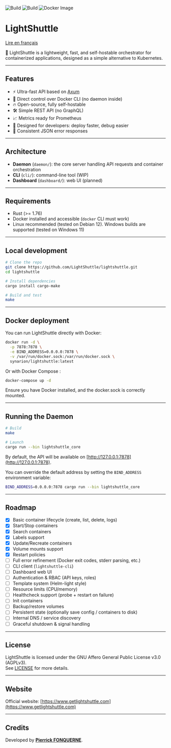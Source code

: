 ![Build](https://github.com/LightShuttle/lightshuttle/actions/workflows/ci.yml/badge.svg)
![Build](https://github.com/LightShuttle/lightshuttle/actions/workflows/docker-publish.yml/badge.svg)
![Docker Image](https://img.shields.io/docker/pulls/synarion/lightshuttle?style=flat-square)

# LightShuttle

[Lire en français](README.fr.md)

🚀 LightShuttle is a lightweight, fast, and self-hostable orchestrator for containerized applications, designed as a simple alternative to Kubernetes.

---

## Features

- ⚡ Ultra-fast API based on [Axum](https://github.com/tokio-rs/axum)
- 🐳 Direct control over Docker CLI (no daemon inside)
- 🔥 Open-source, fully self-hostable
- 🛠 Simple REST API (no GraphQL)
- 📈 Metrics ready for Prometheus
- 🧹 Designed for developers: deploy faster, debug easier
- 📜 Consistent JSON error responses

---

## Architecture

- **Daemon** (`daemon/`): the core server handling API requests and container orchestration
- **CLI** (`cli/`): command-line tool (WIP)
- **Dashboard** (`dashboard/`): web UI (planned)

---

## Requirements

- Rust (>= 1.76)
- Docker installed and accessible (`docker` CLI must work)
- Linux recommended (tested on Debian 12). Windows builds are supported (tested on Windows 11)

---

## Local development

```bash
# Clone the repo
git clone https://github.com/LightShuttle/lightshuttle.git
cd lightshuttle

# Install dependencies
cargo install cargo-make

# Build and test
make
```

---

## Docker deployment

You can run LightShuttle directly with Docker:

```bash
docker run -d \
  -p 7878:7878 \
  -e BIND_ADDRESS=0.0.0.0:7878 \
  -v /var/run/docker.sock:/var/run/docker.sock \
  synarion/lightshuttle:latest
```
Or with Docker Compose :

```bash
docker-compose up -d
```

Ensure you have Docker installed, and the docker.sock is correctly mounted.

---

## Running the Daemon

```bash
# Build
make

# Launch
cargo run --bin lightshuttle_core
```

By default, the API will be available on [http://127.0.0.1:7878](http://127.0.0.1:7878).

You can override the default address by setting the `BIND_ADDRESS` environment variable:

```bash
BIND_ADDRESS=0.0.0.0:7878 cargo run --bin lightshuttle_core
```

---

## Roadmap

- [x] Basic container lifecycle (create, list, delete, logs)
- [x] Start/Stop containers
- [x] Search containers
- [x] Labels support
- [x] Update/Recreate containers
- [x] Volume mounts support
- [x] Restart policies
- [ ] Full error refinement (Docker exit codes, stderr parsing, etc.)
- [ ] CLI client (`lightshuttle-cli`)
- [ ] Dashboard web UI
- [ ] Authentication & RBAC (API keys, roles)
- [ ] Template system (Helm-light style)
- [ ] Resource limits (CPU/memory)
- [ ] Healthcheck support (probe + restart on failure)
- [ ] Init containers
- [ ] Backup/restore volumes
- [ ] Persistent state (optionally save config / containers to disk)
- [ ] Internal DNS / service discovery
- [ ] Graceful shutdown & signal handling

---

## License

LightShuttle is licensed under the GNU Affero General Public License v3.0 (AGPLv3).  
See [LICENSE](LICENSE) for more details.

---

## Website

Official website: [https://www.getlightshuttle.com](https://www.getlightshuttle.com)

---

## Credits

Developed by **[Pierrick FONQUERNE](https://www.linkedin.com/in/pierrickfonquerne/)**.
